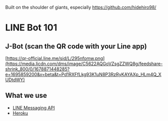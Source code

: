 Built on the shoulder of giants, especially https://github.com/hidehiro98/

# LINE Bot 101

## J-Bot (scan the QR code with your Line app)
[https://qr-official.line.me/sid/L/295nfomw.png](https://media.licdn.com/dms/image/C5622AQGoVZsgZZWQ8g/feedshare-shrink_800/0/1678871448285?e=1695859200&v=beta&t=Pd1RXFfLkg93K1uN8P3RzRyKAYAXp_HLm4Q_XUDtdWY)

## What we use
- [LINE Messaging API](https://developers.line.me/en/docs/messaging-api/)
- [Heroku](https://www.heroku.com)

